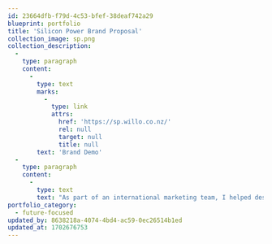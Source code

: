 ```yaml
---
id: 23664dfb-f79d-4c53-bfef-38deaf742a29
blueprint: portfolio
title: 'Silicon Power Brand Proposal'
collection_image: sp.png
collection_description:
  -
    type: paragraph
    content:
      -
        type: text
        marks:
          -
            type: link
            attrs:
              href: 'https://sp.willo.co.nz/'
              rel: null
              target: null
              title: null
        text: 'Brand Demo'
  -
    type: paragraph
    content:
      -
        type: text
        text: "As part of an international marketing team, I helped design and plan an overhaul of Silicon Power's brand and tech organisation. This included redesigns of their website, packaging, marketing materials. On top of this I also built demonstration software for their internal data management and product communciation to improve business organisation."
portfolio_category:
  - future-focused
updated_by: 8638218a-4074-4bd4-ac59-0ec26514b1ed
updated_at: 1702676753
---
```

